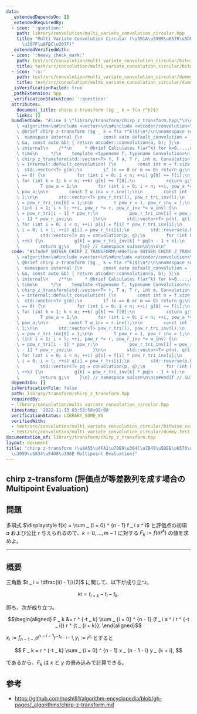 ```yaml
---
data:
  _extendedDependsOn: []
  _extendedRequiredBy:
  - icon: ':question:'
    path: library/convolution/multi_variate_convolution_circular.hpp
    title: "Multi Variate Convolution Circular (\u591A\u5909\u6570\u5DE1\u56DE\u7573\
      \u307F\u8FBC\u307F)"
  _extendedVerifiedWith:
  - icon: ':heavy_check_mark:'
    path: test/src/convolution/multi_variate_convolution_circular/bitwise_xor_convolution.test.cpp
    title: test/src/convolution/multi_variate_convolution_circular/bitwise_xor_convolution.test.cpp
  - icon: ':x:'
    path: test/src/convolution/multi_variate_convolution_circular/dummy.test.cpp
    title: test/src/convolution/multi_variate_convolution_circular/dummy.test.cpp
  _isVerificationFailed: true
  _pathExtension: hpp
  _verificationStatusIcon: ':question:'
  attributes:
    document_title: chirp z-transform ($g _ k = f(a r^k)$)
    links: []
  bundledCode: "#line 1 \"library/transform/chirp_z_transform.hpp\"\n\n\n\n#include\
    \ <algorithm>\n#include <vector>\n\n#include <atcoder/convolution>\n\n/**\n *\
    \ @brief chirp z-transform ($g _ k = f(a r^k)$)\n*/\n\nnamespace suisen {\n  \
    \  namespace internal {\n        const auto default_convolution = [](const auto\
    \ &a, const auto &b) { return atcoder::convolution(a, b); };\n    } // namespace\
    \ internal\n    /**\n     * @brief Calculates f(ar^k) for k=0,...,m-1 in O(M(n+m-1)+n+m)\
    \ time\n     */\n    template <typename T, typename Convolution>\n    std::vector<T>\
    \ chirp_z_transform(std::vector<T> f, T a, T r, int m, Convolution &&convolution\
    \ = internal::default_convolution) {\n        const int n = f.size();\n      \
    \  std::vector<T> g(m);\n        if (n == 0 or m == 0) return g;\n        if (r\
    \ == 0) {\n            for (int i = 0; i < n; ++i) g[0] += f[i];\n           \
    \ for (int k = 1; k < m; ++k) g[k] += f[0];\n            return g;\n        }\n\
    \        T pow_a = 1;\n        for (int i = 0; i < n; ++i, pow_a *= a) f[i] *=\
    \ pow_a;\n\n        const T w_inv = r.inv();\n\n        const int l = n + m -\
    \ 1;\n\n        std::vector<T> pow_r_tri(l), pow_r_tri_inv(l);\n        pow_r_tri[0]\
    \ = pow_r_tri_inv[0] = 1;\n\n        T pow_r = 1, pow_r_inv = 1;\n        for\
    \ (int i = 1; i < l; ++i, pow_r *= r, pow_r_inv *= w_inv) {\n            pow_r_tri[i]\
    \ = pow_r_tri[i - 1] * pow_r;\n            pow_r_tri_inv[i] = pow_r_tri_inv[i\
    \ - 1] * pow_r_inv;\n        }\n\n        std::vector<T> p(n), q(l);\n       \
    \ for (int i = 0; i < n; ++i) p[i] = f[i] * pow_r_tri_inv[i];\n        for (int\
    \ i = 0; i < l; ++i) q[i] = pow_r_tri[i];\n        std::reverse(p.begin(), p.end());\n\
    \        std::vector<T> pq = convolution(p, q);\n        for (int k = 0; k < m;\
    \ ++k) {\n            g[k] = pow_r_tri_inv[k] * pq[n - 1 + k];\n        }\n\n\
    \        return g;\n    }\n} // namespace suisen\n\n\n\n"
  code: "#ifndef SUISEN_CHIRP_Z_TRANSFORM\n#define SUISEN_CHIRP_Z_TRANSFORM\n\n#include\
    \ <algorithm>\n#include <vector>\n\n#include <atcoder/convolution>\n\n/**\n *\
    \ @brief chirp z-transform ($g _ k = f(a r^k)$)\n*/\n\nnamespace suisen {\n  \
    \  namespace internal {\n        const auto default_convolution = [](const auto\
    \ &a, const auto &b) { return atcoder::convolution(a, b); };\n    } // namespace\
    \ internal\n    /**\n     * @brief Calculates f(ar^k) for k=0,...,m-1 in O(M(n+m-1)+n+m)\
    \ time\n     */\n    template <typename T, typename Convolution>\n    std::vector<T>\
    \ chirp_z_transform(std::vector<T> f, T a, T r, int m, Convolution &&convolution\
    \ = internal::default_convolution) {\n        const int n = f.size();\n      \
    \  std::vector<T> g(m);\n        if (n == 0 or m == 0) return g;\n        if (r\
    \ == 0) {\n            for (int i = 0; i < n; ++i) g[0] += f[i];\n           \
    \ for (int k = 1; k < m; ++k) g[k] += f[0];\n            return g;\n        }\n\
    \        T pow_a = 1;\n        for (int i = 0; i < n; ++i, pow_a *= a) f[i] *=\
    \ pow_a;\n\n        const T w_inv = r.inv();\n\n        const int l = n + m -\
    \ 1;\n\n        std::vector<T> pow_r_tri(l), pow_r_tri_inv(l);\n        pow_r_tri[0]\
    \ = pow_r_tri_inv[0] = 1;\n\n        T pow_r = 1, pow_r_inv = 1;\n        for\
    \ (int i = 1; i < l; ++i, pow_r *= r, pow_r_inv *= w_inv) {\n            pow_r_tri[i]\
    \ = pow_r_tri[i - 1] * pow_r;\n            pow_r_tri_inv[i] = pow_r_tri_inv[i\
    \ - 1] * pow_r_inv;\n        }\n\n        std::vector<T> p(n), q(l);\n       \
    \ for (int i = 0; i < n; ++i) p[i] = f[i] * pow_r_tri_inv[i];\n        for (int\
    \ i = 0; i < l; ++i) q[i] = pow_r_tri[i];\n        std::reverse(p.begin(), p.end());\n\
    \        std::vector<T> pq = convolution(p, q);\n        for (int k = 0; k < m;\
    \ ++k) {\n            g[k] = pow_r_tri_inv[k] * pq[n - 1 + k];\n        }\n\n\
    \        return g;\n    }\n} // namespace suisen\n\n\n#endif // SUISEN_CHIRP_Z_TRANSFORM\n"
  dependsOn: []
  isVerificationFile: false
  path: library/transform/chirp_z_transform.hpp
  requiredBy:
  - library/convolution/multi_variate_convolution_circular.hpp
  timestamp: '2022-11-13 03:53:58+09:00'
  verificationStatus: LIBRARY_SOME_WA
  verifiedWith:
  - test/src/convolution/multi_variate_convolution_circular/bitwise_xor_convolution.test.cpp
  - test/src/convolution/multi_variate_convolution_circular/dummy.test.cpp
documentation_of: library/transform/chirp_z_transform.hpp
layout: document
title: "chirp z-transform (\u8A55\u4FA1\u70B9\u304C\u7B49\u5DEE\u6570\u5217\u3092\u6210\
  \u3059\u5834\u5408\u306E Multipoint Evaluation)"
---
```

## chirp z-transform (評価点が等差数列を成す場合の Multipoint Evaluation)

## 問題

多項式 $\displaystyle f(x) = \sum _ {i = 0} ^ {n - 1} f _ i x ^ i$ と評価点の初項 $a$ および公比 $r$ 与えられるので、$k = 0,\ldots, m - 1$ に対する $F _ k := f(a r ^ k)$ の値を求めよ。

---

## 概要

三角数 $t _ i = \dfrac{i(i - 1)}{2}$ に関して、以下が成り立つ。

$$
ki = t _ {i + k} - t _ i - t _ k.
$$

即ち、次が成り立つ。

$$\begin{aligned}
F _ k
&= r ^ {-t _ k} \sum _ {i = 0} ^ {n - 1} (f _ i a ^ i r ^ {-t _ i}) r ^ {t _ {i + k}}.
\end{aligned}$$

$x _ i := f _ {n - 1 - i} a ^ {n - i - 1} r ^ {-t _ {n - i - 1}}, y _ i := r ^ {t _ i}$ とすると

$$
F _ k = r ^ {-t _ k} \sum _ {i = 0} ^ {n - 1} x _ {n - 1 - i} y _ {k + i},
$$

であるから、$F _ k$ は $x$ と $y$ の畳み込みで計算できる。

## 参考

- https://github.com/noshi91/algorithm-encyclopedia/blob/gh-pages/_algorithms/chirp-z-transform.md